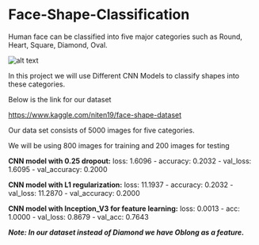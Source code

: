 # Face-Shape-Classification

Human face can be classified into five major categories such as Round, Heart, Square, Diamond, Oval.

![alt text](https://github.com/Arbaz57/Face-Shape-Classification/blob/main/face-shapes.jpg?raw=true)

In this project we will use Different CNN Models to classify shapes into these categories.

Below is the link for our dataset

https://www.kaggle.com/niten19/face-shape-dataset

Our data set consists of 5000 images for five categories.

We will be using 800 images for training and 200 images for testing



**CNN model with 0.25 dropout:** loss: 1.6096 - accuracy: 0.2032 - val_loss: 1.6095 - val_accuracy: 0.2000

**CNN model with L1 regularization:** loss: 11.1937 - accuracy: 0.2032 - val_loss: 11.2870 - val_accuracy: 0.2000

**CNN model with Inception_V3 for feature learning:** loss: 0.0013 - acc: 1.0000 - val_loss: 0.8679 - val_acc: 0.7643

**_Note: In our dataset instead of Diamond we have Oblong  as a feature._**








